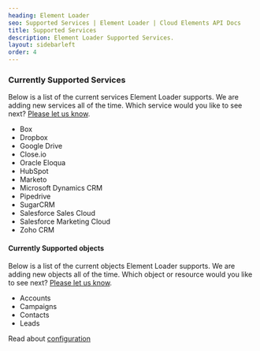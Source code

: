 ```yaml
---
heading: Element Loader
seo: Supported Services | Element Loader | Cloud Elements API Docs
title: Supported Services
description: Element Loader Supported Services.
layout: sidebarleft
order: 4
---
```


### Currently Supported Services

Below is a list of the current services Element Loader supports. We are adding new services all of the time. Which service would you like to see next? [Please let us know](mailto:info@cloud-elements.com).

* Box
* Dropbox
* Google Drive
* Close.io
* Oracle Eloqua
* HubSpot
* Marketo
* Microsoft Dynamics CRM
* Pipedrive
* SugarCRM
* Salesforce Sales Cloud
* Salesforce Marketing Cloud
* Zoho CRM

#### Currently Supported objects

Below is a list of the current objects Element Loader supports. We are adding new objects all of the time. Which object or resource would you like to see next? [Please let us know](mailto:info@cloud-elements.com).

* Accounts
* Campaigns
* Contacts
* Leads

Read about [configuration](configuration.html)
